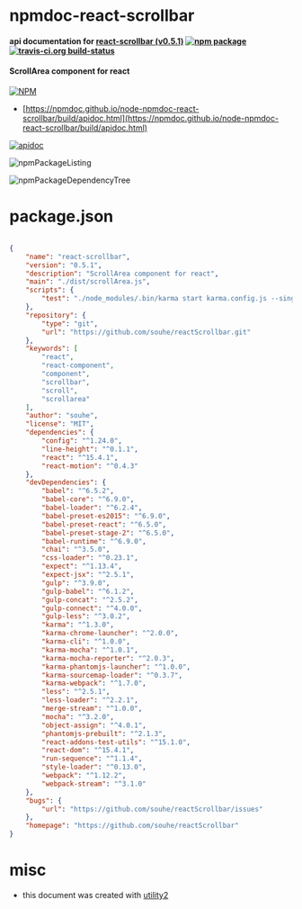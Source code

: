 # npmdoc-react-scrollbar

#### api documentation for  [react-scrollbar (v0.5.1)](https://github.com/souhe/reactScrollbar)  [![npm package](https://img.shields.io/npm/v/npmdoc-react-scrollbar.svg?style=flat-square)](https://www.npmjs.org/package/npmdoc-react-scrollbar) [![travis-ci.org build-status](https://api.travis-ci.org/npmdoc/node-npmdoc-react-scrollbar.svg)](https://travis-ci.org/npmdoc/node-npmdoc-react-scrollbar)

#### ScrollArea component for react

[![NPM](https://nodei.co/npm/react-scrollbar.png?downloads=true&downloadRank=true&stars=true)](https://www.npmjs.com/package/react-scrollbar)

- [https://npmdoc.github.io/node-npmdoc-react-scrollbar/build/apidoc.html](https://npmdoc.github.io/node-npmdoc-react-scrollbar/build/apidoc.html)

[![apidoc](https://npmdoc.github.io/node-npmdoc-react-scrollbar/build/screenCapture.buildCi.browser.%252Ftmp%252Fbuild%252Fapidoc.html.png)](https://npmdoc.github.io/node-npmdoc-react-scrollbar/build/apidoc.html)

![npmPackageListing](https://npmdoc.github.io/node-npmdoc-react-scrollbar/build/screenCapture.npmPackageListing.svg)

![npmPackageDependencyTree](https://npmdoc.github.io/node-npmdoc-react-scrollbar/build/screenCapture.npmPackageDependencyTree.svg)



# package.json

```json

{
    "name": "react-scrollbar",
    "version": "0.5.1",
    "description": "ScrollArea component for react",
    "main": "./dist/scrollArea.js",
    "scripts": {
        "test": "./node_modules/.bin/karma start karma.config.js --single-run --browsers PhantomJS"
    },
    "repository": {
        "type": "git",
        "url": "https://github.com/souhe/reactScrollbar.git"
    },
    "keywords": [
        "react",
        "react-component",
        "component",
        "scrollbar",
        "scroll",
        "scrollarea"
    ],
    "author": "souhe",
    "license": "MIT",
    "dependencies": {
        "config": "^1.24.0",
        "line-height": "^0.1.1",
        "react": "^15.4.1",
        "react-motion": "^0.4.3"
    },
    "devDependencies": {
        "babel": "^6.5.2",
        "babel-core": "^6.9.0",
        "babel-loader": "^6.2.4",
        "babel-preset-es2015": "^6.9.0",
        "babel-preset-react": "^6.5.0",
        "babel-preset-stage-2": "^6.5.0",
        "babel-runtime": "^6.9.0",
        "chai": "^3.5.0",
        "css-loader": "^0.23.1",
        "expect": "^1.13.4",
        "expect-jsx": "^2.5.1",
        "gulp": "^3.9.0",
        "gulp-babel": "^6.1.2",
        "gulp-concat": "^2.5.2",
        "gulp-connect": "^4.0.0",
        "gulp-less": "^3.0.2",
        "karma": "^1.3.0",
        "karma-chrome-launcher": "^2.0.0",
        "karma-cli": "^1.0.0",
        "karma-mocha": "^1.0.1",
        "karma-mocha-reporter": "^2.0.3",
        "karma-phantomjs-launcher": "^1.0.0",
        "karma-sourcemap-loader": "^0.3.7",
        "karma-webpack": "^1.7.0",
        "less": "^2.5.1",
        "less-loader": "^2.2.1",
        "merge-stream": "^1.0.0",
        "mocha": "^3.2.0",
        "object-assign": "^4.0.1",
        "phantomjs-prebuilt": "^2.1.3",
        "react-addons-test-utils": "^15.1.0",
        "react-dom": "^15.4.1",
        "run-sequence": "^1.1.4",
        "style-loader": "^0.13.0",
        "webpack": "^1.12.2",
        "webpack-stream": "^3.1.0"
    },
    "bugs": {
        "url": "https://github.com/souhe/reactScrollbar/issues"
    },
    "homepage": "https://github.com/souhe/reactScrollbar"
}
```



# misc
- this document was created with [utility2](https://github.com/kaizhu256/node-utility2)
